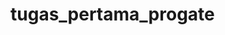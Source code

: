 # tugas_pertama_progate
<!DOCTYPE html>
<html>
  <head>
  </head>
  <body>
    <div class="header">
      <div class="header-logo>progate
      </div>            
    </div>  
  </body>
</html>
